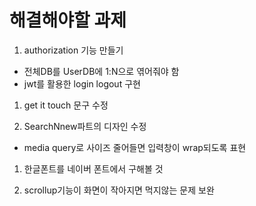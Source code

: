 # 해결해야할 과제

1. authorization 기능 만들기

- 전체DB를 UserDB에 1:N으로 엮어줘야 함
- jwt를 활용한 login logout 구현

1. get it touch 문구 수정

1. SearchNnew파트의 디자인 수정

- media query로 사이즈 줄어들면 입력창이 wrap되도록 표현

1. 한글폰트를 네이버 폰트에서 구해볼 것

1. scrollup기능이 화면이 작아지면 먹지않는 문제 보완

<!-- 1. Artvee서버가 복구되지 않으면, DirectorList의 그림 받아오는 과정 수정 필요 -->

